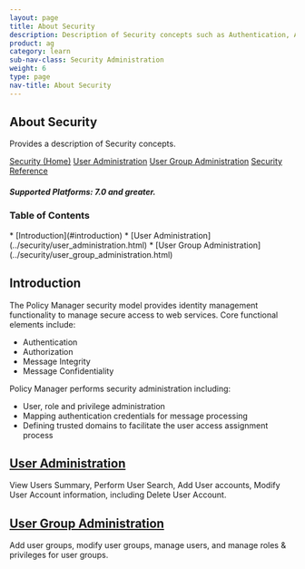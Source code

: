 ```yaml
---
layout: page
title: About Security
description: Description of Security concepts such as Authentication, Authorization, Message Integrity, Message Integrity, Message Confidentiality, Role and Privilege Administration, Mapping Authentication Credentials for Message Processing, and defining Trusted Domains.
product: ag
category: learn
sub-nav-class: Security Administration
weight:	6
type: page
nav-title: About Security
---
```


## About Security
Provides a description of Security concepts.

<a href="security_toc.html" class="button secondary">Security (Home)</a> <a href="../security/user_administration.html" class="button secondary">User Administration</a>  <a href="../security/user_group_administration.html" class="button secondary">User Group Administration</a>  <a href="../security/security_reference.html" class="button secondary">Security Reference</a>
<h5 class="stamp">Supported Platforms: 7.0 and greater.</h5>  

### Table of Contents
<div id="toc-marker"></div>
* [Introduction](#introduction)
* [User Administration](../security/user_administration.html)
* [User Group Administration](../security/user_group_administration.html)

## Introduction
The Policy Manager security model provides identity management functionality to manage secure access to web services. Core functional elements include:

* Authentication  
* Authorization  
* Message Integrity  
* Message Confidentiality
Policy Manager performs security administration including:

* User, role and privilege administration
* Mapping authentication credentials for message processing
* Defining trusted domains to facilitate the user access assignment process

## [User Administration](../security/user_administration.html)

View Users Summary, Perform User Search, Add User accounts, Modify User Account information, including Delete User Account.


## [User Group Administration](../security/user_group_administration.html)

Add user groups, modify user groups, manage users, and manage roles & privileges for user groups.